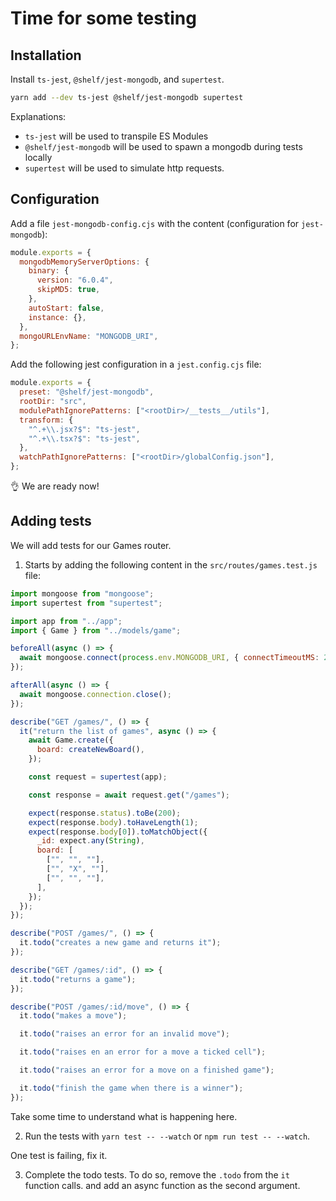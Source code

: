 # Time for some testing

## Installation

Install `ts-jest`, `@shelf/jest-mongodb`, and `supertest`.

```bash
yarn add --dev ts-jest @shelf/jest-mongodb supertest
```

Explanations:

- `ts-jest` will be used to transpile ES Modules
- `@shelf/jest-mongodb` will be used to spawn a mongodb during tests locally
- `supertest` will be used to simulate http requests.

## Configuration

Add a file `jest-mongodb-config.cjs` with the content (configuration for
`jest-mongodb`):

```javascript
module.exports = {
  mongodbMemoryServerOptions: {
    binary: {
      version: "6.0.4",
      skipMD5: true,
    },
    autoStart: false,
    instance: {},
  },
  mongoURLEnvName: "MONGODB_URI",
};
```

Add the following jest configuration in a `jest.config.cjs` file:

```javascript
module.exports = {
  preset: "@shelf/jest-mongodb",
  rootDir: "src",
  modulePathIgnorePatterns: ["<rootDir>/__tests__/utils"],
  transform: {
    "^.+\\.jsx?$": "ts-jest",
    "^.+\\.tsx?$": "ts-jest",
  },
  watchPathIgnorePatterns: ["<rootDir>/globalConfig.json"],
};
```

👌 We are ready now!

## Adding tests

We will add tests for our Games router.

1. Starts by adding the following content in the `src/routes/games.test.js`
   file:

```javascript
import mongoose from "mongoose";
import supertest from "supertest";

import app from "../app";
import { Game } from "../models/game";

beforeAll(async () => {
  await mongoose.connect(process.env.MONGODB_URI, { connectTimeoutMS: 2000 });
});

afterAll(async () => {
  await mongoose.connection.close();
});

describe("GET /games/", () => {
  it("return the list of games", async () => {
    await Game.create({
      board: createNewBoard(),
    });

    const request = supertest(app);

    const response = await request.get("/games");

    expect(response.status).toBe(200);
    expect(response.body).toHaveLength(1);
    expect(response.body[0]).toMatchObject({
      _id: expect.any(String),
      board: [
        ["", "", ""],
        ["", "X", ""],
        ["", "", ""],
      ],
    });
  });
});

describe("POST /games/", () => {
  it.todo("creates a new game and returns it");
});

describe("GET /games/:id", () => {
  it.todo("returns a game");
});

describe("POST /games/:id/move", () => {
  it.todo("makes a move");

  it.todo("raises an error for an invalid move");

  it.todo("raises en an error for a move a ticked cell");

  it.todo("raises an error for a move on a finished game");

  it.todo("finish the game when there is a winner");
});
```

Take some time to understand what is happening here.

2. Run the tests with `yarn test -- --watch` or `npm run test -- --watch`.

One test is failing, fix it.

3. Complete the todo tests. To do so, remove the `.todo` from the `it` function
   calls. and add an async function as the second argument.
